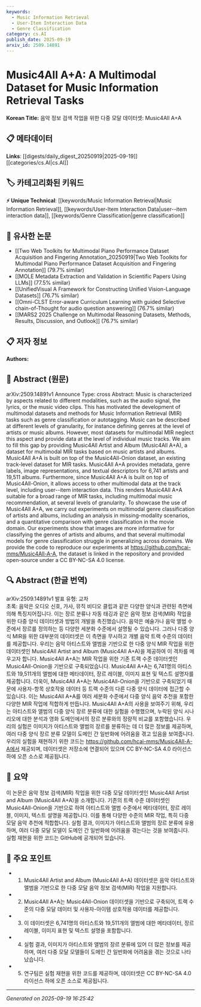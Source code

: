 ```yaml
---
keywords:
  - Music Information Retrieval
  - User-Item Interaction Data
  - Genre Classification
category: cs.AI
publish_date: 2025-09-19
arxiv_id: 2509.14891
---
```


<!-- KEYWORD_LINKING_METADATA:
{
  "processed_timestamp": "2025-09-22 21:32:35.712230",
  "vocabulary_version": "1.0",
  "selected_keywords": [
    "Music Information Retrieval",
    "User-Item Interaction Data",
    "Genre Classification"
  ],
  "rejected_keywords": [
    "Multi-Modal Learning"
  ],
  "similarity_scores": {
    "Music Information Retrieval": 0.8,
    "User-Item Interaction Data": 0.79,
    "Genre Classification": 0.78
  },
  "extraction_method": "AI_prompt_based",
  "budget_applied": true
}
-->


# Music4All A+A: A Multimodal Dataset for Music Information Retrieval Tasks

**Korean Title:** 음악 정보 검색 작업을 위한 다중 모달 데이터셋: Music4All A+A

## 📋 메타데이터

**Links**: [[digests/daily_digest_20250919|2025-09-19]]   [[categories/cs.AI|cs.AI]]

## 🏷️ 카테고리화된 키워드
**⚡ Unique Technical**: [[keywords/Music Information Retrieval|Music Information Retrieval]], [[keywords/User-Item Interaction Data|user--item interaction data]], [[keywords/Genre Classification|genre classification]]

## 🔗 유사한 논문
- [[Two Web Toolkits for Multimodal Piano Performance Dataset Acquisition and Fingering Annotation_20250919|Two Web Toolkits for Multimodal Piano Performance Dataset Acquisition and Fingering Annotation]] (79.7% similar)
- [[MOLE Metadata Extraction and Validation in Scientific Papers Using LLMs]] (77.5% similar)
- [[UnifiedVisual A Framework for Constructing Unified Vision-Language Datasets]] (76.7% similar)
- [[Omni-CLST Error-aware Curriculum Learning with guided Selective chain-of-Thought for audio question answering]] (76.7% similar)
- [[MARS2 2025 Challenge on Multimodal Reasoning Datasets, Methods, Results, Discussion, and Outlook]] (76.7% similar)

## 📋 저자 정보

**Authors:** 

## 📄 Abstract (원문)

arXiv:2509.14891v1 Announce Type: cross 
Abstract: Music is characterized by aspects related to different modalities, such as the audio signal, the lyrics, or the music video clips. This has motivated the development of multimodal datasets and methods for Music Information Retrieval (MIR) tasks such as genre classification or autotagging. Music can be described at different levels of granularity, for instance defining genres at the level of artists or music albums. However, most datasets for multimodal MIR neglect this aspect and provide data at the level of individual music tracks. We aim to fill this gap by providing Music4All Artist and Album (Music4All A+A), a dataset for multimodal MIR tasks based on music artists and albums. Music4All A+A is built on top of the Music4All-Onion dataset, an existing track-level dataset for MIR tasks. Music4All A+A provides metadata, genre labels, image representations, and textual descriptors for 6,741 artists and 19,511 albums. Furthermore, since Music4All A+A is built on top of Music4All-Onion, it allows access to other multimodal data at the track level, including user--item interaction data. This renders Music4All A+A suitable for a broad range of MIR tasks, including multimodal music recommendation, at several levels of granularity. To showcase the use of Music4All A+A, we carry out experiments on multimodal genre classification of artists and albums, including an analysis in missing-modality scenarios, and a quantitative comparison with genre classification in the movie domain. Our experiments show that images are more informative for classifying the genres of artists and albums, and that several multimodal models for genre classification struggle in generalizing across domains. We provide the code to reproduce our experiments at https://github.com/hcai-mms/Music4All-A-A, the dataset is linked in the repository and provided open-source under a CC BY-NC-SA 4.0 license.

## 🔍 Abstract (한글 번역)

arXiv:2509.14891v1 발표 유형: 교차  
초록: 음악은 오디오 신호, 가사, 뮤직 비디오 클립과 같은 다양한 양식과 관련된 측면에 의해 특징지어집니다. 이는 장르 분류나 자동 태깅과 같은 음악 정보 검색(MIR) 작업을 위한 다중 양식 데이터셋과 방법의 개발을 촉진했습니다. 음악은 예술가나 음악 앨범 수준에서 장르를 정의하는 등 다양한 세분화 수준에서 설명될 수 있습니다. 그러나 다중 양식 MIR을 위한 대부분의 데이터셋은 이 측면을 무시하고 개별 음악 트랙 수준의 데이터를 제공합니다. 우리는 음악 아티스트와 앨범을 기반으로 한 다중 양식 MIR 작업을 위한 데이터셋인 Music4All Artist and Album (Music4All A+A)을 제공하여 이 격차를 메우고자 합니다. Music4All A+A는 MIR 작업을 위한 기존 트랙 수준 데이터셋인 Music4All-Onion을 기반으로 구축되었습니다. Music4All A+A는 6,741명의 아티스트와 19,511개의 앨범에 대한 메타데이터, 장르 레이블, 이미지 표현 및 텍스트 설명자를 제공합니다. 더욱이, Music4All A+A는 Music4All-Onion을 기반으로 구축되었기 때문에 사용자-항목 상호작용 데이터 등 트랙 수준의 다른 다중 양식 데이터에 접근할 수 있습니다. 이는 Music4All A+A를 여러 세분화 수준에서 다중 양식 음악 추천을 포함한 다양한 MIR 작업에 적합하게 만듭니다. Music4All A+A의 사용을 보여주기 위해, 우리는 아티스트와 앨범의 다중 양식 장르 분류에 대한 실험을 수행했으며, 누락된 양식 시나리오에 대한 분석과 영화 도메인에서의 장르 분류와의 정량적 비교를 포함했습니다. 우리의 실험은 이미지가 아티스트와 앨범의 장르를 분류하는 데 더 많은 정보를 제공하며, 여러 다중 양식 장르 분류 모델이 도메인 간 일반화에 어려움을 겪고 있음을 보여줍니다. 우리의 실험을 재현하기 위한 코드는 https://github.com/hcai-mms/Music4All-A-A에서 제공되며, 데이터셋은 저장소에 연결되어 있으며 CC BY-NC-SA 4.0 라이선스 하에 오픈 소스로 제공됩니다.

## 📝 요약

이 논문은 음악 정보 검색(MIR) 작업을 위한 다중 모달 데이터셋인 Music4All Artist and Album (Music4All A+A)을 소개합니다. 기존의 트랙 수준 데이터셋인 Music4All-Onion을 기반으로 하여 아티스트와 앨범 수준에서 메타데이터, 장르 레이블, 이미지, 텍스트 설명을 제공합니다. 이를 통해 다양한 수준의 MIR 작업, 특히 다중 모달 음악 추천에 적합합니다. 실험 결과, 이미지가 아티스트와 앨범의 장르 분류에 유용하며, 여러 다중 모달 모델이 도메인 간 일반화에 어려움을 겪는다는 것을 보여줍니다. 실험 재현을 위한 코드는 GitHub에 공개되어 있습니다.

## 🎯 주요 포인트

- 1. Music4All Artist and Album (Music4All A+A) 데이터셋은 음악 아티스트와 앨범을 기반으로 한 다중 모달 음악 정보 검색(MIR) 작업을 지원합니다.

- 2. Music4All A+A는 Music4All-Onion 데이터셋을 기반으로 구축되어, 트랙 수준의 다중 모달 데이터 및 사용자-아이템 상호작용 데이터를 제공합니다.

- 3. 이 데이터셋은 6,741명의 아티스트와 19,511개의 앨범에 대한 메타데이터, 장르 레이블, 이미지 표현 및 텍스트 설명을 포함합니다.

- 4. 실험 결과, 이미지가 아티스트와 앨범의 장르 분류에 있어 더 많은 정보를 제공하며, 여러 다중 모달 모델들이 도메인 간 일반화에 어려움을 겪는 것으로 나타났습니다.

- 5. 연구팀은 실험 재현을 위한 코드를 제공하며, 데이터셋은 CC BY-NC-SA 4.0 라이선스 하에 오픈 소스로 제공됩니다.

---

*Generated on 2025-09-19 16:25:42*